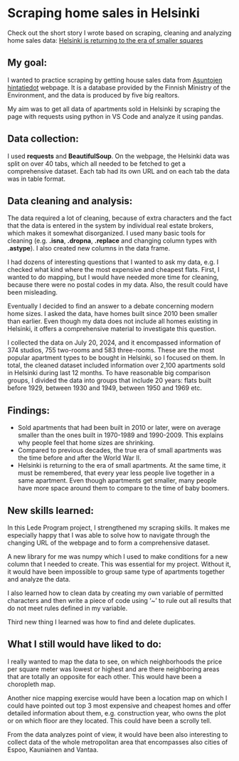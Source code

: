 # Scraping home sales in Helsinki

Check out the short story I wrote based on scraping, cleaning and analyzing home sales data: [Helsinki is returning to the era of smaller squares
](https://tegelvee.github.io/scraping-homes/)

## My goal:
I wanted to practice scraping by getting house sales data from [Asuntojen hintatiedot](https://asuntojen.hintatiedot.fi/haku/) webpage.  It is a database provided by the Finnish Ministry of the Environment, and the data is produced by five big realtors. 

My aim was to get all data of apartments sold in Helsinki by scraping the page with requests using python in VS Code and analyze it using pandas.

## Data collection:
I used **requests** and **BeautifulSoup**. On the webpage, the Helsinki data was split on over 40 tabs, which all needed to be fetched to get a comprehensive dataset. Each tab had its own URL and on each tab the data was in table format.

## Data cleaning and analysis:
The data required a lot of cleaning, because of extra characters and the fact that the data is entered in the system by individual real estate brokers, which makes it somewhat disorganized. I used many basic tools for cleaning (e.g. **.isna**, **.dropna**, **.replace** and changing column types with **.astype**). I also created new columns in the data frame.

I had dozens of interesting questions that I wanted to ask my data, e.g. I checked what kind where the most expensive and cheapest flats. First, I wanted to do mapping, but I would have needed more time for cleaning, because there were no postal codes in my data. Also, the result could have been misleading.

Eventually I decided to find an answer to a debate concerning modern home sizes. I asked the data, have homes built since 2010 been smaller than earlier. Even though my data does not include all homes existing in Helsinki, it offers a comprehensive material to investigate this question. 

I collected the data on July 20, 2024, and it encompassed information of 374 studios, 755 two-rooms and 583 three-rooms. These are the most popular apartment types to be bought in Helsinki, so I focused on them. In total, the cleaned dataset included information over 2,100 apartments sold in Helsinki during last 12 months. 
To have reasonable big comparison groups, I divided the data into groups that include 20 years: flats built before 1929, between 1930 and 1949, between 1950 and 1969 etc.

## Findings:
* Sold apartments that had been built in 2010 or later, were on average smaller than the ones built in 1970-1989 and 1990-2009. This explains why people feel that home sizes are shrinking.
* Compared to previous decades, the true era of small apartments was the time before and after the World War II.
* Helsinki is returning to the era of small apartments. At the same time, it must be remembered, that every year less people live together in a same apartment. Even though apartments get smaller, many people have more space around them to compare to the time of baby boomers. 

## New skills learned:
In this Lede Program project, I strengthened my scraping skills. It makes me especially happy that I was able to solve how to navigate through the changing URL of the webpage and to form a comprehensive dataset.

A new library for me was numpy which I used to make conditions for a new column that I needed to create. This was essential for my project. Without it, it would have been impossible to group same type of apartments together and analyze the data.

I also learned how to clean data by creating my own variable of permitted characters and then write a piece of code using ‘~’ to rule out all results that do not meet rules defined in my variable. 

Third new thing I learned was how to find and delete duplicates.

## What I still would have liked to do:
I really wanted to map the data to see, on which neighborhoods the price per square meter was lowest or highest and are there neighboring areas that are totally an opposite for each other. This would have been a choropleth map.

Another nice mapping exercise would have been a location map on which I could have pointed out top 3 most expensive and cheapest homes and offer detailed information about them, e.g. construction year, who owns the plot or on which floor are they located. This could have been a scrolly tell.

From the data analyzes point of view, it would have been also interesting to collect data of the whole metropolitan area that encompasses also cities of Espoo, Kauniainen and Vantaa.
